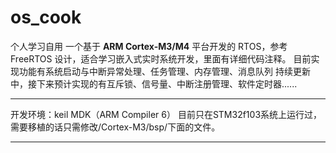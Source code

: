 # os_cook
个人学习自用
一个基于 **ARM Cortex-M3/M4** 平台开发的 RTOS，参考 FreeRTOS 设计，适合学习嵌入式实时系统开发，里面有详细代码注释。
目前实现功能有系统启动与中断异常处理、任务管理、内存管理、消息队列
持续更新中，接下来预计实现的有互斥锁、信号量、中断注册管理、软件定时器......

---
开发环境：keil MDK（ARM Compiler 6）
目前只在STM32f103系统上运行过，需要移植的话只需修改/Cortex-M3/bsp/下面的文件。



---


